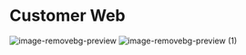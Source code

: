 ﻿# Customer Web
![image-removebg-preview](https://github.com/nivnetanel/customerWeb/assets/97378548/8940779d-f4ac-47af-af44-feaff490cd6d)
![image-removebg-preview (1)](https://github.com/nivnetanel/customerWeb/assets/97378548/c6f22483-06f1-4e19-a1bb-42f2dcb33122)
